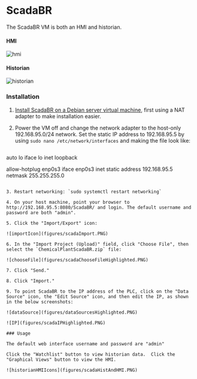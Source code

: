 # ScadaBR

The ScadaBR VM is both an HMI and historian.

#### HMI
![hmi](figures/scadaHMIScaled.PNG)

#### Historian
![historian](figures/scadaHistorianScaled.PNG)

### Installation
1. [Install ScadaBR on a Debian server virtual machine](https://www.openplcproject.com/reference-installing-scadabr), first using a NAT adapter to make installation easier.

2. Power the VM off and change the network adapter to the host-only 192.168.95.0/24 network. Set the static IP address to 192.168.95.5 by using `sudo nano /etc/network/interfaces` and making the file look like:

    ```
auto lo
iface lo inet loopback

allow-hotplug enp0s3
iface enp0s3 inet static
address 192.168.95.5
netmask 255.255.255.0
```

3. Restart networking: `sudo systemctl restart networking`

4. On your host machine, point your browser to http://192.168.95.5:8080/ScadaBR/ and login. The default username and password are both "admin".

5. Click the "Import/Export" icon:

![importIcon](figures/scadaImport.PNG)

6. In the "Import Project (Upload)" field, click "Choose File", then select the `ChemicalPlantScadaBR.zip` file:

![chooseFile](figures/scadaChooseFileHighlighted.PNG)

7. Click "Send."

8. Click "Import."

9. To point ScadaBR to the IP address of the PLC, click on the "Data Source" icon, the "Edit Source" icon, and then edit the IP, as shown in the below screenshots:

![dataSource](figures/dataSourcesHighlighted.PNG)

![IP](figures/scadaIPHighlighted.PNG)

### Usage

The default web interface username and password are "admin"

Click the "Watchlist" button to view historian data.  Click the "Graphical Views" button to view the HMI.

![historianHMIIcons](figures/scadaHistAndHMI.PNG)
